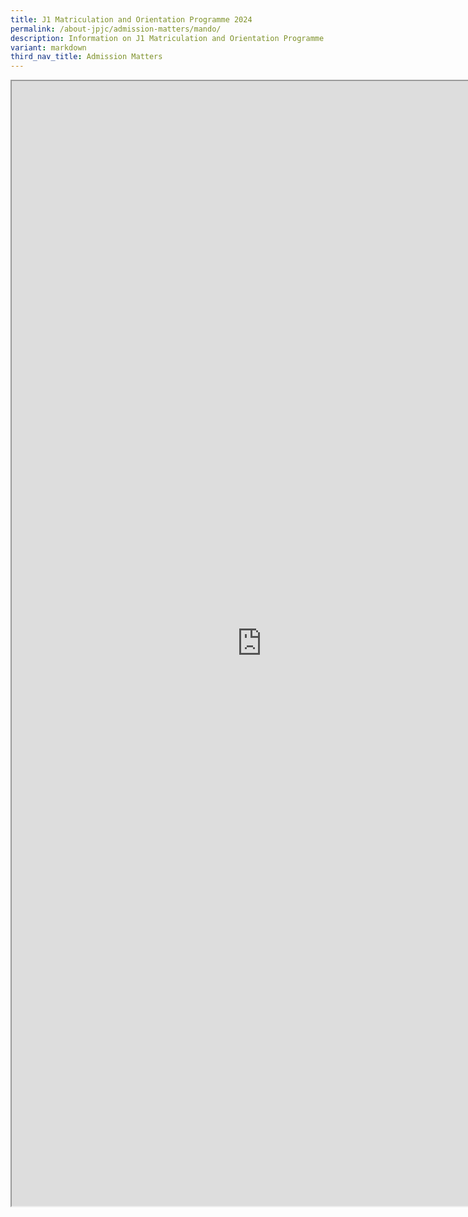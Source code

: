 ```yaml
---
title: J1 Matriculation and Orientation Programme 2024
permalink: /about-jpjc/admission-matters/mando/
description: Information on J1 Matriculation and Orientation Programme 2024
variant: markdown
third_nav_title: Admission Matters
---
```

<iframe src="https://docs.google.com/document/d/e/2PACX-1vSspZ75_tBhgOR4Krh18gHQ4LpHI5iX946wN5q-YxkYf1x-ZFo4RPGGCY-UzKkpVQ/pub?embedded=true" width="800px" height="1800px" scrolling="no"></iframe>